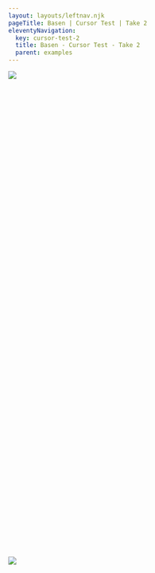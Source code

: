 ```yaml
---
layout: layouts/leftnav.njk
pageTitle: Basen | Cursor Test | Take 2
eleventyNavigation:
  key: cursor-test-2
  title: Basen - Cursor Test - Take 2
  parent: examples
---
```


<style>
.wrapper {
  display: grid;
  grid-template-rows: repeat( 4, 25fr );
  height: 100%;
}
.bg {
  background-color: #333;
}
.box {
  cursor: url("http://localhost:8080/img/slice--v2.png"), auto;
  /*cursor: url("https://s3-us-west-2.amazonaws.com/s.cdpn.io/9632/heart.png"), auto;*/
}
</style>

<div class="wrapper">
  <div class="box">
    <img src="/img/map-satillite.png" />
  </div>
  <div class="box">
    <img src="/img/map-topography.png" />
  </div>
</div>